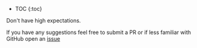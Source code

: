 * TOC
{:toc}

Don't have high expectations.

If you have any suggestions feel free to submit a PR or if less familiar with GitHub open an [issue](https://github.com/iCalculated/2019Notes/issues/new)